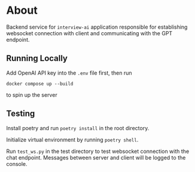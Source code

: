 # About
Backend service for `interview-ai` application responsible for establishing websocket connection with client and communicating with the GPT endpoint.

## Running Locally
Add OpenAI API key into the `.env` file first, then run

    docker compose up --build

to spin up the server

## Testing
Install poetry and run `poetry install` in the root directory.

Initialize virtual environment by running `poetry shell`.

Run `test_ws.py` in the test directory to test websocket connection with the chat endpoint. Messages between server and client will be logged to the console.





